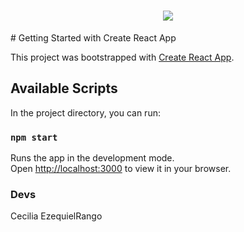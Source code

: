 
<h1 align="center">
  <img align="center" src="https://readme-typing-svg.herokuapp.com?color=EAA00C&size=48&width=2000&duration=3000&height=81&center=true&vCenter=true&lines=RickAndMorty"/>
</h1>
# Getting Started with Create React App

This project was bootstrapped with [Create React App](https://github.com/facebook/create-react-app).

## Available Scripts

In the project directory, you can run:

### `npm start`

Runs the app in the development mode.\
Open [http://localhost:3000](http://localhost:3000) to view it in your browser.

### Devs 

Cecilia 
EzequielRango
